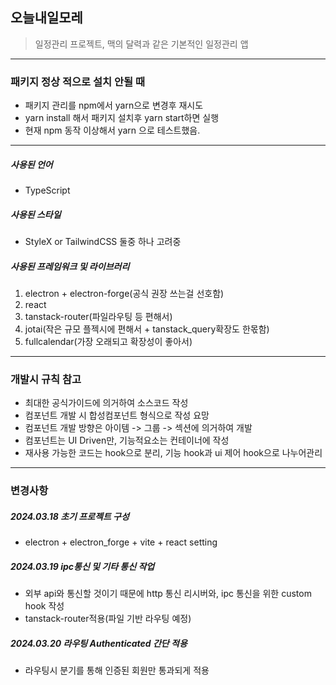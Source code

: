 ## 오늘내일모레

>일정관리 프로젝트, 맥의 달력과 같은 기본적인 일정관리 앱

---
### 패키지 정상 적으로 설치 안될 때
- 패키지 관리를 npm에서 yarn으로 변경후 재시도
- yarn install 해서 패키지 설치후 yarn start하면 실행
- 현재 npm 동작 이상해서 yarn 으로 테스트했음.
---

##### 사용된 언어
- TypeScript

##### 사용된 스타일
- StyleX or TailwindCSS 둘중 하나 고려중

##### 사용된 프레임워크 및 라이브러리
1. electron + electron-forge(공식 권장 쓰는걸 선호함)
2. react
3. tanstack-router(파일라우팅 등 편해서)
4. jotai(작은 규모 플젝시에 편해서 + tanstack_query확장도 한몫함)
5. fullcalendar(가장 오래되고 확장성이 좋아서)

---

### 개발시 규칙 참고
- 최대한 공식가이드에 의거하여 소스코드 작성
- 컴포넌트 개발 시 합성컴포넌트 형식으로 작성 요망
- 컴포넌트 개발 방향은 아이템 -> 그룹 -> 섹션에 의거하여 개발
- 컴포넌트는 UI Driven만, 기능적요소는 컨테이너에 작성
- 재사용 가능한 코드는 hook으로 분리, 기능 hook과 ui 제어 hook으로 나누어관리

---

### 변경사항

##### 2024.03.18 초기 프로젝트 구성
- electron + electron_forge + vite + react setting

##### 2024.03.19 ipc통신 및 기타 통신 작업
- 외부 api와 통신할 것이기 때문에 http 통신 리시버와, ipc 통신을 위한 custom hook 작성
- tanstack-router적용(파일 기반 라우팅 예정) 

##### 2024.03.20 라우팅 Authenticated 간단 적용
- 라우팅시 분기를 통해 인증된 회원만 통과되게 적용
